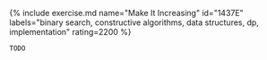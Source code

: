 {% include exercise.md name="Make It Increasing" id="1437E" labels="binary search, constructive algorithms, data structures, dp, implementation" rating=2200 %}

```
TODO
```
